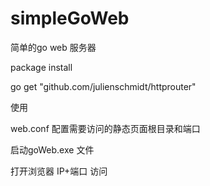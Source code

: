 # simpleGoWeb
简单的go web 服务器

package install

go get "github.com/julienschmidt/httprouter"

使用

web.conf 配置需要访问的静态页面根目录和端口

启动goWeb.exe 文件 

打开浏览器 IP+端口 访问 
